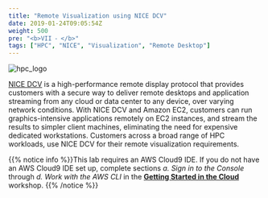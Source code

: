 ```yaml
---
title: "Remote Visualization using NICE DCV"
date: 2019-01-24T09:05:54Z
weight: 500
pre: "<b>VII ⁃ </b>"
tags: ["HPC", "NICE", "Visualization", "Remote Desktop"]
---
```


![hpc_logo](/images/nice-dcv/nice-dcv-logo.png)

[NICE DCV](https://aws.amazon.com/hpc/dcv/) is a high-performance remote display protocol that provides customers with a secure way to deliver remote desktops and application streaming from any cloud or data center to any device, over varying network conditions. With NICE DCV and Amazon EC2, customers can run graphics-intensive applications remotely on EC2 instances, and stream the results to simpler client machines, eliminating the need for expensive dedicated workstations. Customers across a broad range of HPC workloads, use NICE DCV for their remote visualization requirements.

{{% notice info %}}This lab requires an AWS Cloud9 IDE. If you do not have an AWS Cloud9 IDE set up, complete sections *a. Sign in to the Console* through *d. Work with the AWS CLI* in the [**Getting Started in the Cloud**](/02-aws-getting-started.html) workshop.
{{% /notice %}}

